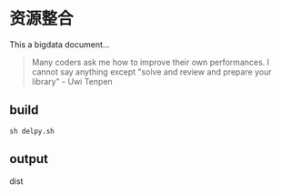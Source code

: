 # 资源整合

This a bigdata document...

>Many coders ask me how to improve their own performances. I cannot say anything except "solve and review and prepare your library" - Uwi Tenpen


## build

```shell
sh delpy.sh
```
## output

dist
